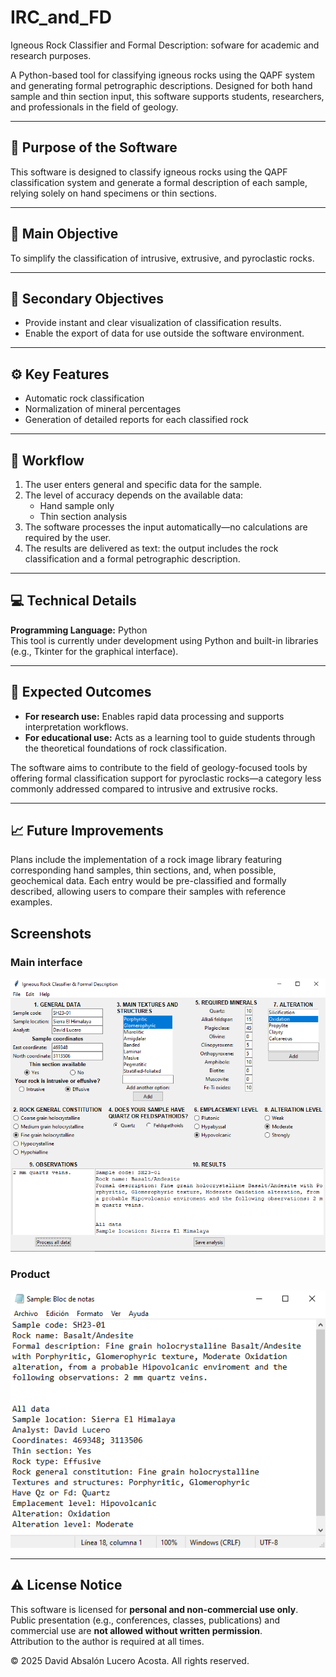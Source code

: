 # IRC_and_FD
Igneous Rock Classifier and Formal Description: sofware for academic and research purposes.

A Python-based tool for classifying igneous rocks using the QAPF system and generating formal petrographic descriptions. Designed for both hand sample and thin section input, this software supports students, researchers, and professionals in the field of geology.

---

## 🧭 Purpose of the Software

This software is designed to classify igneous rocks using the QAPF classification system and generate a formal description of each sample, relying solely on hand specimens or thin sections.

---

## 🎯 Main Objective

To simplify the classification of intrusive, extrusive, and pyroclastic rocks.

---

## 📌 Secondary Objectives

- Provide instant and clear visualization of classification results.  
- Enable the export of data for use outside the software environment.

---

## ⚙️ Key Features

- Automatic rock classification  
- Normalization of mineral percentages  
- Generation of detailed reports for each classified rock

---

## 🔄 Workflow

1. The user enters general and specific data for the sample.  
2. The level of accuracy depends on the available data:
   - Hand sample only  
   - Thin section analysis  
3. The software processes the input automatically—no calculations are required by the user.  
4. The results are delivered as text: the output includes the rock classification and a formal petrographic description.

---

## 💻 Technical Details

**Programming Language:** Python  
This tool is currently under development using Python and built-in libraries (e.g., Tkinter for the graphical interface).

---

## 🧪 Expected Outcomes

- **For research use:** Enables rapid data processing and supports interpretation workflows.
- **For educational use:** Acts as a learning tool to guide students through the theoretical foundations of rock classification.

The software aims to contribute to the field of geology-focused tools by offering formal classification support for pyroclastic rocks—a category less commonly addressed compared to intrusive and extrusive rocks.

---

## 📈 Future Improvements

Plans include the implementation of a rock image library featuring corresponding hand samples, thin sections, and, when possible, geochemical data. Each entry would be pre-classified and formally described, allowing users to compare their samples with reference examples.

## Screenshots

### Main interface
![Main UI](Main.PNG)

### Product
![Main UI](Product.PNG)

---
## ⚠️ License Notice

This software is licensed for **personal and non-commercial use only**.  
Public presentation (e.g., conferences, classes, publications) and commercial use are **not allowed without written permission**.  
Attribution to the author is required at all times.

© 2025 David Absalón Lucero Acosta. All rights reserved.
